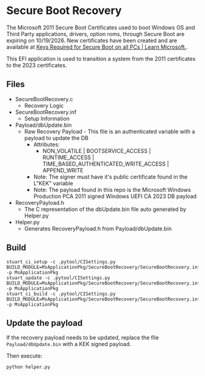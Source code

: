# Secure Boot Recovery

The Microsoft 2011 Secure Boot Certificates used to boot Windows OS and Third Party applications, drivers, option roms,
through Secure Boot are expiring on 10/19/2026. New certificates have been created and are available at
[Keys Required for Secure Boot on all PCs | Learn Microsoft.](https://learn.microsoft.com/en-us/windows-hardware/manufacture/desktop/windows-secure-boot-key-creation-and-management-guidance?view=windows-11).

This EFI application is used to transition a system from the 2011 certificates to the 2023 certificates.

## Files

* SecureBootRecovery.c
  * Recovery Logic
* SecureBootRecovery.inf
  * Setup Information
* Payload/dbUpdate.bin
  * Raw Recovery Payload - This file is an authenticated variable with a payload to update the DB
    * Attributes:
      * NON_VOLATILE | BOOTSERVICE_ACCESS | RUNTIME_ACCESS | TIME_BASED_AUTHENTICATED_WRITE_ACCESS | APPEND_WRITE
    * Note: The signer must have it's public certificate found in the L"KEK" variable
    * Note: The payload found in this repo is the Microsoft Windows Production PCA 2011 signed Windows UEFI CA 2023 DB payload
* RecoveryPayload.h
  * The C representation of the dbUpdate.bin file auto generated by Helper.py
* Helper.py
  * Generates RecoveryPayload.h from Payload/dbUpdate.bin

## Build

```pwsh
stuart_ci_setup -c .pytool/CISettings.py BUILD_MODULE=MsApplicationPkg/SecureBootRecovery/SecureBootRecovery.inf -p MsApplicationPkg
stuart_update -c .pytool/CISettings.py BUILD_MODULE=MsApplicationPkg/SecureBootRecovery/SecureBootRecovery.inf -p MsApplicationPkg
stuart_ci_build -c .pytool/CISettings.py BUILD_MODULE=MsApplicationPkg/SecureBootRecovery/SecureBootRecovery.inf -p MsApplicationPkg
```

## Update the payload

If the recovery payload needs to be updated, replace the file `Payload/dbUpdate.bin` with a KEK signed payload.

Then execute:

```pwsh
python helper.py
```
